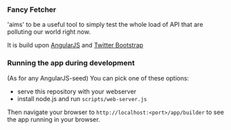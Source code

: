 ### Fancy Fetcher
'aims' to be a useful tool to simply test the whole load of API that are polluting our world right now.

It is build upon [AngularJS](http://angularjs.com/ "AngularJS") and [Twitter Bootstrap](http://twitter.github.com/bootstrap/ "Twitter Bootstrap")

### Running the app during development

(As for any AngularJS-seed)
You can pick one of these options:

* serve this repository with your webserver
* install node.js and run `scripts/web-server.js`

Then navigate your browser to `http://localhost:<port>/app/builder` to see the app running in
your browser.